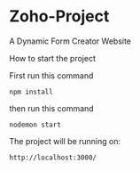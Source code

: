# Zoho-Project
A Dynamic Form Creator Website

How to start the project

First run this command

`npm install`

then run this command

`nodemon start`

The project will be running on:

`http://localhost:3000/`
